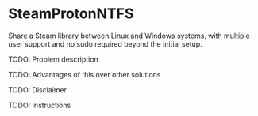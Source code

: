 # SteamProtonNTFS
Share a Steam library between Linux and Windows systems, with multiple user support and no sudo required beyond the initial setup.

TODO: Problem description

TODO: Advantages of this over other solutions

TODO: Disclaimer

TODO: Instructions
